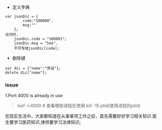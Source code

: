 * 定义字典

```
var jsonDic = {
		code:"S00000",
		msg:""
	};
访问时，
	jsonDic.code = "S00001";
	jsonDic.msg = "hee",
	不可写成jsonDic[code];
```
	
* 删除键

```
var dic = {"name":"笑话"};
delete dic["name"];
```


### issue
1.Port 4000 is already in use
> lsof -i:4000  # 查看哪些进程在使用
> kill -15 ptid(使用进程的ptid)



在现实生活中，大家都知道在从事某项工作之前，首先需要好好学习相关知识.医生要学习医药知识,律师要学习法律知识;

